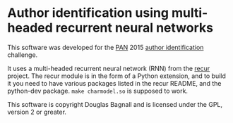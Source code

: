 Author identification using multi-headed recurrent neural networks
==================================================================

This software was developed for the [PAN] 2015 [author identification]
challenge.

[pan]: http://pan.webis.de/
[author identification]: http://www.uni-weimar.de/medien/webis/events/pan-15/pan15-web/author-identification.html

It uses a multi-headed recurrent neural network (RNN) from the [recur]
project. The recur module is in the form of a Python extension, and to
build it you need to have various packages listed in the recur README,
and the python-dev package. `make charmodel.so` is supposed to work.

[recur]: https://github.com/douglasbagnall/recur

This software is copyright Douglas Bagnall and is licensed under the
GPL, version 2 or greater.
